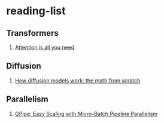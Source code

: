 # reading-list

## Transformers
1. [Attention is all you need](https://arxiv.org/pdf/1706.03762.pdf)

## Diffusion
1. [How diffusion models work: the math from scratch](https://theaisummer.com/diffusion-models/)

## Parallelism
1. [GPipe:  Easy Scaling with Micro-Batch Pipeline Parallelism](https://arxiv.org/pdf/1811.06965.pdf)
